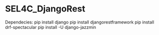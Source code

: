 # SEL4C_DjangoRest

Dependecies:
pip install django 
pip install djangorestframework
pip install drf-spectacular
pip install -U django-jazzmin
